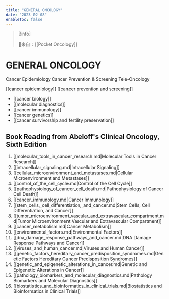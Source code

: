 ```yaml
---
title: "GENERAL ONCOLOGY"
date: "2023-02-08"
enableToc: false
---
```


> [!info]
>
> 🌱來自：[[Pocket Oncology]]

# GENERAL ONCOLOGY

Cancer Epidemiology
Cancer Prevention & Screening
Tele-Oncology

[[cancer epidemiology]]
[[cancer prevention and screening]]

- [[cancer biology]]
- [[molecular diagnostics]]
- [[cancer immunology]]
- [[cancer genetics]]
- [[cancer survivorship and fertility preservation]]

## Book Reading from Abeloff's Clinical Oncology, Sixth Edition

1. [[molecular_tools_in_cancer_research.md|Molecular Tools in Cancer Research]]
2. [[intracellular_signaling.md|Intracellular Signaling]]
3. [[cellular_microenvironment_and_metastases.md|Cellular Microenvironment and Metastases]]
4. [[control_of_the_cell_cycle.md|Control of the Cell Cycle]]
5. [[pathophysiology_of_cancer_cell_death.md|Pathophysiology of Cancer Cell Death]]
6. [[cancer_immunology.md|Cancer Immunology]]
7. [[stem_cells,_cell_differentiation,_and_cancer.md|Stem Cells, Cell Differentiation, and Cancer]]
8. [[tumor_microenvironment_vascular_and_extravascular_compartment.md|Tumor Microenvironment Vascular and Extravascular Compartment]]
9. [[cancer_metabolism.md|Cancer Metabolism]]
10. [[environmental_factors.md|Environmental Factors]]
11. [[dna_damage_response_pathways_and_cancer.md|DNA Damage Response Pathways and Cancer]]
12. [[viruses_and_human_cancer.md|Viruses and Human Cancer]]
13. [[genetic_factors_hereditary_cancer_predisposition_syndromes.md|Genetic Factors Hereditary Cancer Predisposition Syndromes]]
14. [[genetic_and_epigenetic_alterations_in_cancer.md|Genetic and Epigenetic Alterations in Cancer]]
15. [[pathology_biomarkers_and_molecular_diagnostics.md|Pathology Biomarkers and Molecular Diagnostics]]
16. [[biostatistics_and_bioinformatics_in_clinical_trials.md|Biostatistics and Bioinformatics in Clinical Trials]]
